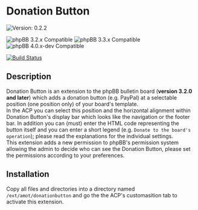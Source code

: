 # Donation Button

![Version: 0.2.2](https://img.shields.io/badge/Version-0.2.2-green)  
  
![phpBB 3.2.x Compatible](https://img.shields.io/badge/phpBB-3.2.x%20Compatible-009BDF)
![phpBB 3.3.x Compatible](https://img.shields.io/badge/phpBB-3.3.x%20Compatible-009BDF)
![phpBB 4.0.x-dev Compatible](https://img.shields.io/badge/phpBB-4.0.x%20dev%20Compatible-009BDF)  

[![Build Status](https://github.com/Mike-on-Tour/donationbutton/workflows/Tests/badge.svg)](https://github.com/Mike-on-Tour/donationbutton/actions)

## Description
Donation Button is an extension to the phpBB bulletin board (**version 3.2.0 and later**) which adds a donation button (e.g. PayPal) at a selectable position
(one position only) of your board's template.  
In the ACP you can select this position and the horizontal alignment within Donation Button's display bar which looks like the navigation or the footer bar.
In addition you can (must) enter the HTML code representing the button itself and you can enter a short legend (e.g. `Donate to the board's operation`); please
read the explanations for the individual settings.  
This extension adds a new permission to phpBB's permission system allowing the admin to decide who can see the Donation Button, please set the permissions
according to your preferences.
  
## Installation
Copy all files and directories into a directory named `/ext/amot/donationbutton` and go the the ACP's customasition tab to activate this extension.
